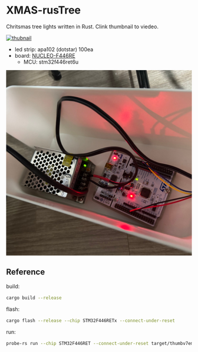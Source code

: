 # XMAS-rusTree

Chritsmas tree lights written in Rust.
Clink thumbnail to viedeo.

[![thubnail](https://img.youtube.com/vi/865onFjWOqE/0.jpg)](https://youtube.com/shorts/865onFjWOqE)

- led strip: apa102 (dotstar) 100ea
- board: [NUCLEO-F446RE](https://www.st.com/en/evaluation-tools/nucleo-f446re.html)
  - MCU: stm32f446ret6u

![board](_image/xmas-rustree_board.jpg)

## Reference

build:
```sh
cargo build --release
```

flash:
```sh
cargo flash --release --chip STM32F446RETx --connect-under-reset
```

run:
```sh
probe-rs run --chip STM32F446RET --connect-under-reset target/thumbv7em-none-eabihf/release/xmas-rustree
```